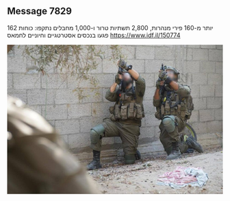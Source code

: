 ## Message 7829

יותר מ-160 פירי מנהרות, 2,800 תשתיות טרור ו-1,000 מחבלים נתקפו:
כוחות 162 פגעו בנכסים אסטרטגיים וחיוניים לחמאס
https://www.idf.il/150774

![Photo](7829/7829_photo.jpg)
